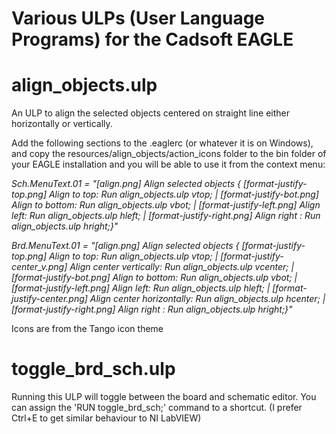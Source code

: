 Various ULPs (User Language Programs) for the Cadsoft EAGLE
=============

align_objects.ulp
=============
An ULP to align the selected objects centered on straight line either horizontally or vertically.

Add the following sections to the .eaglerc (or whatever it is on Windows), and copy the resources/align_objects/action_icons folder to the bin folder of your EAGLE installation and you will be able to use it from the context menu:

*Sch.MenuText.01 = "[align.png] Align selected objects { [format-justify-top.png] Align to top: Run align_objects.ulp vtop; | [format-justify-bot.png] Align to bottom: Run align_objects.ulp vbot; | [format-justify-left.png] Align left: Run align_objects.ulp hleft; | [format-justify-right.png] Align right : Run align_objects.ulp hright;}"*

*Brd.MenuText.01 = "[align.png] Align selected objects { [format-justify-top.png] Align to top: Run align_objects.ulp vtop; | [format-justify-center_v.png] Align center vertically: Run align_objects.ulp vcenter; | [format-justify-bot.png] Align to bottom: Run align_objects.ulp vbot; | [format-justify-left.png] Align left: Run align_objects.ulp hleft; | [format-justify-center.png] Align center horizontally: Run align_objects.ulp hcenter; | [format-justify-right.png] Align right : Run align_objects.ulp hright;}"*

Icons are from the Tango icon theme

toggle_brd_sch.ulp
=============
Running this ULP will toggle between the board and schematic editor.
You can assign the 'RUN toggle_brd_sch;' command to a shortcut. (I prefer Ctrl+E to get similar behaviour to NI LabVIEW)